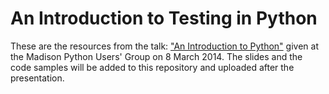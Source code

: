 # An Introduction to Testing in Python

These are the resources from the talk: ["An Introduction to Python"][meetup] 
given at the Madison Python Users' Group on 8 March 2014. The slides and the 
code samples will be added to this repository and uploaded after the 
presentation.

[meetup]: http://www.meetup.com/MadPUG/events/166452042/

